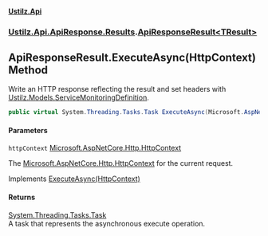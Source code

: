 #### [Ustilz.Api](index.md 'index')
### [Ustilz.Api.ApiResponse.Results](Ustilz.Api.ApiResponse.Results.md 'Ustilz.Api.ApiResponse.Results').[ApiResponseResult&lt;TResult&gt;](Ustilz.Api.ApiResponse.Results.ApiResponseResult_TResult_.md 'Ustilz.Api.ApiResponse.Results.ApiResponseResult<TResult>')

## ApiResponseResult<TResult>.ExecuteAsync(HttpContext) Method

Write an HTTP response reflecting the result and set headers with [Ustilz.Models.ServiceMonitoringDefinition](https://docs.microsoft.com/en-us/dotnet/api/Ustilz.Models.ServiceMonitoringDefinition 'Ustilz.Models.ServiceMonitoringDefinition').

```csharp
public virtual System.Threading.Tasks.Task ExecuteAsync(Microsoft.AspNetCore.Http.HttpContext httpContext);
```
#### Parameters

<a name='Ustilz.Api.ApiResponse.Results.ApiResponseResult_TResult_.ExecuteAsync(Microsoft.AspNetCore.Http.HttpContext).httpContext'></a>

`httpContext` [Microsoft.AspNetCore.Http.HttpContext](https://docs.microsoft.com/en-us/dotnet/api/Microsoft.AspNetCore.Http.HttpContext 'Microsoft.AspNetCore.Http.HttpContext')

The [Microsoft.AspNetCore.Http.HttpContext](https://docs.microsoft.com/en-us/dotnet/api/Microsoft.AspNetCore.Http.HttpContext 'Microsoft.AspNetCore.Http.HttpContext') for the current request.

Implements [ExecuteAsync(HttpContext)](https://docs.microsoft.com/en-us/dotnet/api/Microsoft.AspNetCore.Http.IResult.ExecuteAsync#Microsoft_AspNetCore_Http_IResult_ExecuteAsync_Microsoft_AspNetCore_Http_HttpContext_ 'Microsoft.AspNetCore.Http.IResult.ExecuteAsync(Microsoft.AspNetCore.Http.HttpContext)')

#### Returns
[System.Threading.Tasks.Task](https://docs.microsoft.com/en-us/dotnet/api/System.Threading.Tasks.Task 'System.Threading.Tasks.Task')  
A task that represents the asynchronous execute operation.